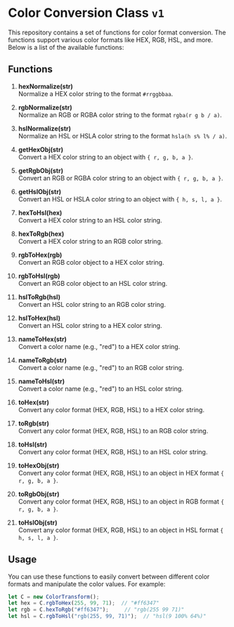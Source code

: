 # Color Conversion Class `v1`

This repository contains a set of functions for color format conversion. The functions support various color formats like HEX, RGB, HSL, and more. Below is a list of the available functions:

## Functions

1. **hexNormalize(str)**  
   Normalize a HEX color string to the format `#rrggbbaa`.

2. **rgbNormalize(str)**  
   Normalize an RGB or RGBA color string to the format `rgba(r g b / a)`.

3. **hslNormalize(str)**  
   Normalize an HSL or HSLA color string to the format `hsla(h s% l% / a)`.

4. **getHexObj(str)**  
   Convert a HEX color string to an object with `{ r, g, b, a }`.

5. **getRgbObj(str)**  
   Convert an RGB or RGBA color string to an object with `{ r, g, b, a }`.

6. **getHslObj(str)**  
   Convert an HSL or HSLA color string to an object with `{ h, s, l, a }`.

7. **hexToHsl(hex)**  
   Convert a HEX color string to an HSL color string.

8. **hexToRgb(hex)**  
   Convert a HEX color string to an RGB color string.

9. **rgbToHex(rgb)**  
   Convert an RGB color object to a HEX color string.

10. **rgbToHsl(rgb)**  
   Convert an RGB color object to an HSL color string.

11. **hslToRgb(hsl)**  
   Convert an HSL color string to an RGB color string.

12. **hslToHex(hsl)**  
   Convert an HSL color string to a HEX color string.

13. **nameToHex(str)**  
   Convert a color name (e.g., "red") to a HEX color string.

14. **nameToRgb(str)**  
   Convert a color name (e.g., "red") to an RGB color string.

15. **nameToHsl(str)**  
   Convert a color name (e.g., "red") to an HSL color string.

16. **toHex(str)**  
   Convert any color format (HEX, RGB, HSL) to a HEX color string.

17. **toRgb(str)**  
   Convert any color format (HEX, RGB, HSL) to an RGB color string.

18. **toHsl(str)**  
   Convert any color format (HEX, RGB, HSL) to an HSL color string.

19. **toHexObj(str)**  
   Convert any color format (HEX, RGB, HSL) to an object in HEX format `{ r, g, b, a }`.

20. **toRgbObj(str)**  
   Convert any color format (HEX, RGB, HSL) to an object in RGB format `{ r, g, b, a }`.

21. **toHslObj(str)**  
   Convert any color format (HEX, RGB, HSL) to an object in HSL format `{ h, s, l, a }`.

## Usage

You can use these functions to easily convert between different color formats and manipulate the color values. For example:

```javascript
let C = new ColorTransform();
let hex = C.rgbToHex(255, 99, 71);  // "#ff6347"
let rgb = C.hexToRgb("#ff6347");     // "rgb(255 99 71)"
let hsl = C.rgbToHsl("rgb(255, 99, 71)");  // "hsl(9 100% 64%)"